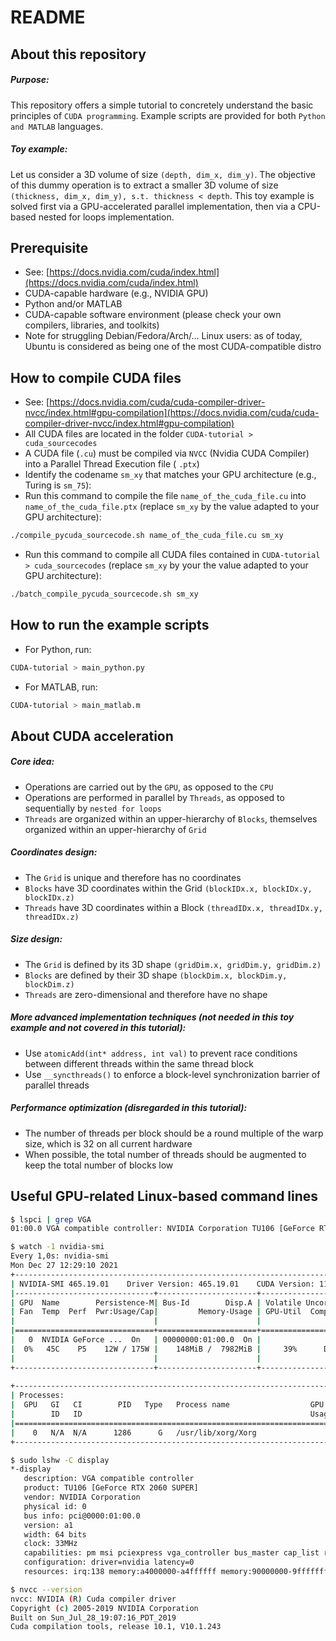 # README

## About this repository

##### Purpose:
This repository offers a simple tutorial to concretely understand the basic principles of ``CUDA programming``. Example scripts are provided for both ``Python and MATLAB`` languages.
##### Toy example:
Let us consider a 3D volume of size ``(depth, dim_x, dim_y)``. The objective of this dummy operation is to extract a smaller 3D volume of size ``(thickness, dim_x, dim_y), s.t. thickness < depth``. This toy example is solved first via a GPU-accelerated parallel implementation, then via a CPU-based nested for loops implementation.

## Prerequisite
- See: [https://docs.nvidia.com/cuda/index.html](https://docs.nvidia.com/cuda/index.html)
- CUDA-capable hardware (e.g., NVIDIA GPU)
- Python and/or MATLAB
- CUDA-capable software environment (please check your own compilers, libraries, and toolkits)
- Note for struggling Debian/Fedora/Arch/... Linux users: as of today, Ubuntu is considered as being one of the most CUDA-compatible distro

## How to compile CUDA files
- See: [https://docs.nvidia.com/cuda/cuda-compiler-driver-nvcc/index.html#gpu-compilation](https://docs.nvidia.com/cuda/cuda-compiler-driver-nvcc/index.html#gpu-compilation)
- All CUDA files are located in the folder ``CUDA-tutorial > cuda_sourcecodes``
- A CUDA file (``.cu``) must be compiled via ``NVCC`` (Nvidia CUDA Compiler) into a Parallel Thread Execution file ( ``.ptx``)
- Identify the codename ``sm_xy`` that matches your GPU architecture (e.g., Turing is ``sm_75``):
- Run this command to compile the file ``name_of_the_cuda_file.cu`` into ``name_of_the_cuda_file.ptx`` (replace ``sm_xy`` by the value adapted to your GPU architecture):
```sh
./compile_pycuda_sourcecode.sh name_of_the_cuda_file.cu sm_xy
```
- Run this command to compile all CUDA files contained in ``CUDA-tutorial > cuda_sourcecodes`` (replace ``sm_xy`` by your the value adapted to your GPU architecture):
```sh
./batch_compile_pycuda_sourcecode.sh sm_xy
```

## How to run the example scripts
- For Python, run:
```sh
CUDA-tutorial > main_python.py
```
- For MATLAB, run:
```sh
CUDA-tutorial > main_matlab.m
```

## About CUDA acceleration
##### Core idea:
- Operations are carried out by the ``GPU``, as opposed to the ``CPU``
- Operations are performed in parallel by ``Threads``, as opposed to sequentially by ``nested for loops``
- ``Threads`` are organized within an upper-hierarchy of ``Blocks``, themselves organized within an upper-hierarchy of ``Grid``

##### Coordinates design:
- The ``Grid`` is unique and therefore has no coordinates
- ``Blocks`` have 3D coordinates within the Grid ``(blockIDx.x, blockIDx.y, blockIDx.z)``
- ``Threads`` have 3D coordinates within a Block ``(threadIDx.x, threadIDx.y, threadIDx.z)``

##### Size design:
- The ``Grid`` is defined by its 3D shape ``(gridDim.x, gridDim.y, gridDim.z)``
- ``Blocks`` are defined by their 3D shape ``(blockDim.x, blockDim.y, blockDim.z)``
- ``Threads`` are zero-dimensional and therefore have no shape

##### More advanced implementation techniques (not needed in this toy example and not covered in this tutorial):
- Use ``atomicAdd(int* address, int val)`` to prevent race conditions between different threads within the same thread block
- Use ``__syncthreads()`` to enforce a block-level synchronization barrier of parallel threads

##### Performance optimization  (disregarded in this tutorial):
- The number of threads per block should be a round multiple of the warp size, which is 32 on all current hardware
- When possible, the total number of threads should be augmented to keep the total number of blocks low

## Useful GPU-related Linux-based command lines
```sh
$ lspci | grep VGA
01:00.0 VGA compatible controller: NVIDIA Corporation TU106 [GeForce RTX 2060 SUPER] (rev a1)
```

```sh
$ watch -1 nvidia-smi
Every 1,0s: nvidia-smi
Mon Dec 27 12:29:10 2021
+-----------------------------------------------------------------------------+
| NVIDIA-SMI 465.19.01    Driver Version: 465.19.01    CUDA Version: 11.3     |
|-------------------------------+----------------------+----------------------+
| GPU  Name        Persistence-M| Bus-Id        Disp.A | Volatile Uncorr. ECC |
| Fan  Temp  Perf  Pwr:Usage/Cap|         Memory-Usage | GPU-Util  Compute M. |
|                               |                      |               MIG M. |
|===============================+======================+======================|
|   0  NVIDIA GeForce ...  On   | 00000000:01:00.0  On |                  N/A |
|  0%   45C    P5    12W / 175W |    148MiB /  7982MiB |     39%      Default |
|                               |                      |                  N/A |
+-------------------------------+----------------------+----------------------+
                                                                               
+-----------------------------------------------------------------------------+
| Processes:                                                                  |
|  GPU   GI   CI        PID   Type   Process name                  GPU Memory |
|        ID   ID                                                   Usage      |
|=============================================================================|
|    0   N/A  N/A      1286      G   /usr/lib/xorg/Xorg                147MiB |
+-----------------------------------------------------------------------------+
```

```sh
$ sudo lshw -C display
*-display                 
   description: VGA compatible controller
   product: TU106 [GeForce RTX 2060 SUPER]
   vendor: NVIDIA Corporation
   physical id: 0
   bus info: pci@0000:01:00.0
   version: a1
   width: 64 bits
   clock: 33MHz
   capabilities: pm msi pciexpress vga_controller bus_master cap_list rom
   configuration: driver=nvidia latency=0
   resources: irq:138 memory:a4000000-a4ffffff memory:90000000-9fffffff memory:a0000000-a1ffffff ioport:3000(size=128) memory:a5000000-a507ffff
```

```sh
$ nvcc --version
nvcc: NVIDIA (R) Cuda compiler driver
Copyright (c) 2005-2019 NVIDIA Corporation
Built on Sun_Jul_28_19:07:16_PDT_2019
Cuda compilation tools, release 10.1, V10.1.243
```
